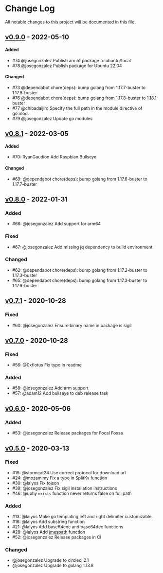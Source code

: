 # Change Log
All notable changes to this project will be documented in this file.

## [v0.9.0](https://github.com/gliderlabs/registrator/compare/v0.8.1...v0.9.0) - 2022-05-10

#### Added

- #74 @josegonzalez Publish armhf package to ubuntu/focal
- #78 @josegonzalez Publish package for Ubuntu 22.04

#### Changed

- #73 @dependabot chore(deps): bump golang from 1.17.7-buster to 1.17.8-buster
- #76 @dependabot chore(deps): bump golang from 1.17.8-buster to 1.18.1-buster
- #77 @chibadaijiro Specify the full path in the module directive of go.mod.
- #79 @josegonzalez Update go modules

## [v0.8.1](https://github.com/gliderlabs/registrator/compare/v0.8.0...v0.8.1) - 2022-03-05

#### Added

- #70: RyanGaudion Add Raspbian Bullseye

#### Changed

- #69: @dependabot chore(deps): bump golang from 1.17.6-buster to 1.17.7-buster

## [v0.8.0](https://github.com/gliderlabs/registrator/compare/v0.7.1...v0.8.0) - 2022-01-31

### Added

- #66: @josegonzalez Add support for arm64

### Fixed

- #67: @josegonzalez Add missing jq dependency to build environment

### Changed

- #62: @dependabot chore(deps): bump golang from 1.17.2-buster to 1.17.3-buster
- #65: @dependabot chore(deps): bump golang from 1.17.3-buster to 1.17.6-buster

## [v0.7.1](https://github.com/gliderlabs/registrator/compare/v0.7.0...v0.7.1) - 2020-10-28

### Fixed

- #60: @josegonzalez Ensure binary name in package is sigil

## [v0.7.0](https://github.com/gliderlabs/registrator/compare/v0.6.0...v0.7.0) - 2020-10-28

### Fixed

- #56: @0xflotus Fix typo in readme

### Added

- #58: @josegonzalez Add arm support
- #57: @adam12 Add bullseye to deb release task

## [v0.6.0](https://github.com/gliderlabs/registrator/compare/v0.5.0...v0.6.0) - 2020-05-06

### Added

- #53: @josegonzalez Release packages for Focal Fossa

## [v0.5.0](https://github.com/gliderlabs/registrator/compare/v0.4.0...v0.5.0) - 2020-03-13
### Fixed

- #19: @stormcat24 Use correct protocol for download url
- #24: @mozamimy Fix a typo in SplitKv function
- #30: @lalyos Fix tojson
- #39: @josegonzalez Fix sigil installation instructions
- #46: @uphy `exists` function never returns false on full path

### Added

- #13: @lalyos Make go templating left and right delimiter customizable.
- #16: @lalyos Add substring function
- #21: @lalyos Add base64enc and base64dec functions
- #28: @lalyos Add [jmespath](http://jmespath.org) function
- #52: @josegonzalez Release packages in CI

### Changed

- @josegonzalez Upgrade to circleci 2.1
- @josegonzalez Upgrade to golang 1.13.8
